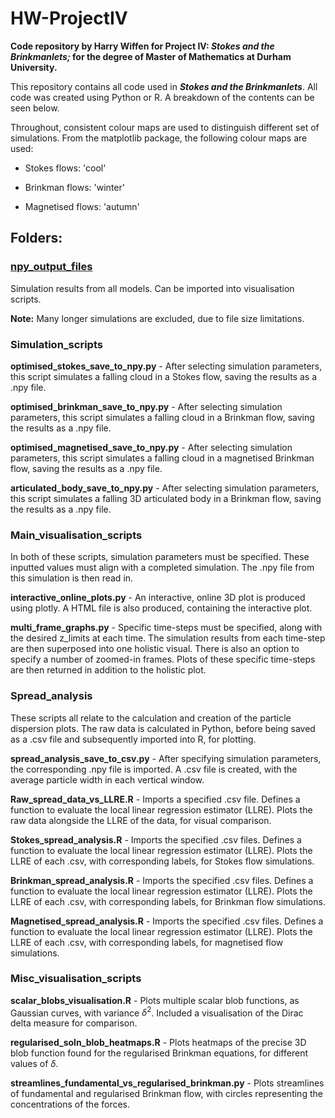 # HW-ProjectIV

**Code repository by Harry Wiffen for Project IV: *Stokes and the Brinkmanlets;* for the degree of Master of Mathematics at Durham University.**

This repository contains all code used in ***Stokes and the Brinkmanlets***. All code was created using Python or R. A breakdown of the contents can be seen below.

Throughout, consistent colour maps are used to distinguish different set of simulations. From the matplotlib package, the following colour maps are used:

-   Stokes flows: 'cool'

-   Brinkman flows: 'winter'

-   Magnetised flows: 'autumn'

## Folders:

### [npy_output_files](npy_output_files)

Simulation results from all models. Can be imported into visualisation scripts.

**Note:** Many longer simulations are excluded, due to file size limitations.

### Simulation_scripts 

**optimised_stokes_save_to_npy.py** - After selecting simulation parameters, this script simulates a falling cloud in a Stokes flow, saving the results as a .npy file.

**optimised_brinkman_save_to_npy.py** - After selecting simulation parameters, this script simulates a falling cloud in a Brinkman flow, saving the results as a .npy file.

**optimised_magnetised_save_to_npy.py** - After selecting simulation parameters, this script simulates a falling cloud in a magnetised Brinkman flow, saving the results as a .npy file.

**articulated_body_save_to_npy.py** - After selecting simulation parameters, this script simulates a falling 3D articulated body in a Brinkman flow, saving the results as a .npy file.

### Main_visualisation_scripts

In both of these scripts, simulation parameters must be specified. These inputted values must align with a completed simulation. The .npy file from this simulation is then read in.

**interactive_online_plots.py** - An interactive, online 3D plot is produced using plotly. A HTML file is also produced, containing the interactive plot.

**multi_frame_graphs.py** - Specific time-steps must be specified, along with the desired z_limits at each time. The simulation results from each time-step are then superposed into one holistic visual. There is also an option to specify a number of zoomed-in frames. Plots of these specific time-steps are then returned in addition to the holistic plot.

### Spread_analysis

These scripts all relate to the calculation and creation of the particle dispersion plots. The raw data is calculated in Python, before being saved as a .csv file and subsequently imported into R, for plotting.

**spread_analysis_save_to_csv.py** - After specifying simulation parameters, the corresponding .npy file is imported. A .csv file is created, with the average particle width in each vertical window.

**Raw_spread_data_vs_LLRE.R** - Imports a specified .csv file. Defines a function to evaluate the local linear regression estimator (LLRE). Plots the raw data alongside the LLRE of the data, for visual comparison.

**Stokes_spread_analysis.R** - Imports the specified .csv files. Defines a function to evaluate the local linear regression estimator (LLRE). Plots the LLRE of each .csv, with corresponding labels, for Stokes flow simulations.

**Brinkman_spread_analysis.R** - Imports the specified .csv files. Defines a function to evaluate the local linear regression estimator (LLRE). Plots the LLRE of each .csv, with corresponding labels, for Brinkman flow simulations.

**Magnetised_spread_analysis.R** - Imports the specified .csv files. Defines a function to evaluate the local linear regression estimator (LLRE). Plots the LLRE of each .csv, with corresponding labels, for magnetised flow simulations.

### Misc_visualisation_scripts

**scalar_blobs_visualisation.R** - Plots multiple scalar blob functions, as Gaussian curves, with variance $\delta^2$. Included a visualisation of the Dirac delta measure for comparison.

**regularised_soln_blob_heatmaps.R** - Plots heatmaps of the precise 3D blob function found for the regularised Brinkman equations, for different values of $\delta$.

**streamlines_fundamental_vs_regularised_brinkman.py** - Plots streamlines of fundamental and regularised Brinkman flow, with circles representing the concentrations of the forces.

